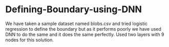 # Defining-Boundary-using-DNN
We have taken a sample dataset named blobs.csv and tried logistic regression to define the boundary but as it performs poorly we have used DNN to do the same and it does the same perfectly.
Used two layers with 9 nodes for this solution.
